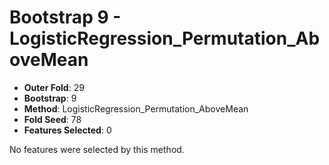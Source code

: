# Bootstrap 9 - LogisticRegression_Permutation_AboveMean

- **Outer Fold**: 29
- **Bootstrap**: 9
- **Method**: LogisticRegression_Permutation_AboveMean
- **Fold Seed**: 78
- **Features Selected**: 0

No features were selected by this method.
